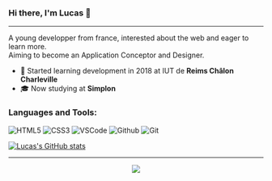 ### Hi there, I'm Lucas 👋
<hr>

A young developper from france, interested about the web and eager to learn more.<br>
Aiming to become an Application Conceptor and Designer.

  - 🌱 Started learning development in 2018 at IUT de <b>Reims Châlon Charleville</b>
  - 🎓 Now studying at <b>Simplon</b> 
### Languages and Tools:
<p>
  <img alt="HTML5" src="https://img.shields.io/badge/-HTML5-E34F26?style=flat-square&logo=HTML5&logoColor=white"/>
  <img alt="CSS3" src="https://img.shields.io/badge/-CSS3-1572B6?style=flat-square&logo=CSS3&logoColor=white"/>
  <img alt="VSCode"src="https://img.shields.io/badge/-Visual%20Studio%20Code-23A9F2?style=flat-  square&logo=Visual%20Studio%20Code&logoColor=white"/>
  <img alt="Github" src="https://img.shields.io/badge/-Github-181717?style=flat-square&logo=GitHub&logoColor=white"/>
  <img alt="Git" src="https://img.shields.io/badge/-Git-F44D27?style=flat-square&logo=Git&logoColor=white"/>
</p>

[![Lucas's GitHub stats](https://github-readme-stats.vercel.app/api?username=MrLkuch&theme=react)](https://github.com/MrLkuch/github-readme-stats)

<hr>

<p align="center">
  <a target="_blank" href="mailto:kucheida.lucas@gmail.com"><img src="https://img.shields.io/badge/-Gmail-D14836?style=for-the-badge&logo=Gmail&logoColor=white"></img></a>
</p>



<!--
**MrLkuch/MrLkuch** is a ✨ _special_ ✨ repository because its `README.md` (this file) appears on your GitHub profile.

Here are some ideas to get you started:

- 🔭 I’m currently working on ...
- 🌱 I’m currently learning ...
- 👯 I’m looking to collaborate on ...
- 🤔 I’m looking for help with ...
- 💬 Ask me about ...
- 📫 How to reach me: ...
- 😄 Pronouns: ...
- ⚡ Fun fact: ...
-->
